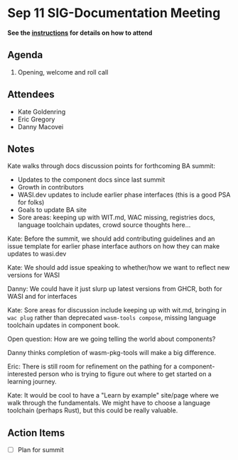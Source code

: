 # Sep 11 SIG-Documentation Meeting

**See the [instructions](../README.md) for details on how to attend**

## Agenda

1. Opening, welcome and roll call

## Attendees

* Kate Goldenring
* Eric Gregory
* Danny Macovei

## Notes

Kate walks through docs discussion points for forthcoming BA summit: 

* Updates to the component docs since last summit
* Growth in contributors
* WASI.dev updates to include earlier phase interfaces (this is a good PSA for folks)
* Goals to update BA site
* Sore areas: keeping up with WIT.md, WAC missing, registries docs, language toolchain updates, crowd source thoughts here...

Kate: Before the summit, we should add contributing guidelines and an issue template for earlier phase interface authors on how they can make updates to wasi.dev

Kate: We should add issue speaking to whether/how we want to reflect new versions for WASI

Danny: We could have it just slurp up latest versions from GHCR, both for WASI and for interfaces

Kate: Sore areas for discussion include keeping up with wit.md, bringing in `wac plug` rather than deprecated `wasm-tools compose`, missing language toolchain updates in component book.

Open question: How are we going telling the world about components? 

Danny thinks completion of wasm-pkg-tools will make a big difference.

Eric: There is still room for refinement on the pathing for a component-interested person who is trying to figure out where to get started on a learning journey.

Kate: It would be cool to have a "Learn by example" site/page where we walk through the fundamentals. We might have to choose a language toolchain (perhaps Rust), but this could be really valuable.

## Action Items

* [ ] Plan for summit
